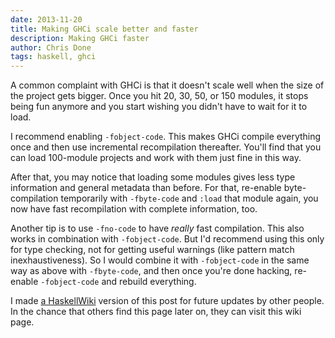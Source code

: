 ```yaml
---
date: 2013-11-20
title: Making GHCi scale better and faster
description: Making GHCi faster
author: Chris Done
tags: haskell, ghci
---
```


A common complaint with GHCi is that it doesn't scale well when the
size of the project gets bigger. Once you hit 20, 30, 50, or 150
modules, it stops being fun anymore and you start wishing you didn't
have to wait for it to load.

I recommend enabling `-fobject-code`. This makes GHCi compile
everything once and then use incremental recompilation
thereafter. You'll find that you can load 100-module projects and work
with them just fine in this way.

After that, you may notice that loading some modules gives less type
information and general metadata than before. For that, re-enable
byte-compilation temporarily with `-fbyte-code` and `:load` that
module again, you now have fast recompilation with complete
information, too.

Another tip is to use `-fno-code` to have _really_ fast
compilation. This also works in combination with `-fobject-code`. But
I'd recommend using this only for type checking, not for getting
useful warnings (like pattern match inexhaustiveness). So I would
combine it with `-fobject-code` in the same way as above with
`-fbyte-code`, and then once you're done hacking, re-enable
`-fobject-code` and rebuild everything.

I made
[a HaskellWiki](http://www.haskell.org/haskellwiki/Making_GHCi_scale_better_and_faster)
version of this post for future updates by other people. In the chance
that others find this page later on, they can visit this wiki page.
